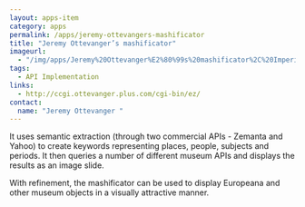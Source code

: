 ```yaml
---
layout: apps-item
category: apps
permalink: /apps/jeremy-ottevangers-mashificator
title: "Jeremy Ottevanger’s mashificator"
imageurl:
  - "/img/apps/Jeremy%20Ottevanger%E2%80%99s%20mashificator%2C%20Imperial%20War%20Museum/Jeremy%20Ottevanger%E2%80%99s%20mashificator%2C%20Imperial%20War%20Museum.jpg"
tags:
  - API Implementation
links:
  - http://ccgi.ottevanger.plus.com/cgi-bin/ez/
contact: 
  name: "Jeremy Ottevanger "
---
```


It uses semantic extraction (through two commercial APIs - Zemanta and Yahoo) to create keywords representing places, people, subjects and periods. It then queries a number of different museum APIs and displays the results as an image slide. 

With refinement, the mashificator can be used to display Europeana and other museum objects in a visually attractive manner.
